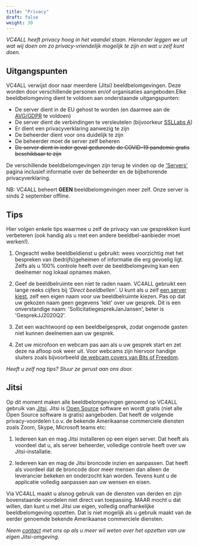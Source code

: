 ```yaml
---
title: "Privacy"
draft: false
weight: 30
---
```


*VC4ALL heeft privacy hoog in het vaandel staan. Hieronder leggen we uit wat wij doen om zo privacy-vriendelijk mogelijk te zijn en wat u zelf kunt doen.*

## Uitgangspunten ##
VC4ALL verwijst door naar meerdere (Jitsi) beeldbelomgevingen. Deze worden door verschillende personen en/of organisaties aangeboden.Elke beeldbelomgeving dient te voldoen aan onderstaande uitgangspunten: 

- De server dient in de EU gehost te worden (en daarmee aan de [AVG/GDPR](https://nl.wikipedia.org/wiki/Algemene_verordening_gegevensbescherming) te voldoen) 
- De server dient de verbindingen te versleutelen (bijvoorkeur [SSLLabs A](https://github.com/ssllabs/research/wiki/SSL-Server-Rating-Guide))
- Er dient een privacyverklaring aanwezig te zijn
- De beheerder dient voor ons duidelijk te zijn
- De beheerder moet de server zelf beheren
- ~~De server dient in ieder geval gedurende de COVID-19 pandemie gratis beschikbaar te zijn~~

De verschillende beeldbelomgevingen zijn terug te vinden op de ['Servers'](/servers) pagina inclusief informatie over de beheerder en de bijbehorende privacyverklaring. 

NB: VC4ALL beheert **GEEN** beeldbelomgevingen meer zelf. Onze server is sinds 2 september offline. 


## Tips ## 
Hier volgen enkele tips waarmee u zelf de privacy van uw gesprekken kunt verbeteren (ook handig als u met een andere beeldbel-aanbieder moet werken!).


1. Ongeacht welke beeldbeldienst u gebruikt: wees voorzichtig met het bespreken van (bedrijfs)geheimen of informatie die erg gevoelig ligt. Zelfs als u 100% controle heeft over de beeldbelomgeving kan een deelnemer nog lokaal opnames maken.

2. Geef de beeldbelruimte een niet te raden naam. VC4ALL gebruikt een lange reeks cijfers bij *'Direct beeldbellen'*. U kunt als u zelf [een server kiest](/servers), zelf een eigen naam voor uw beeldbelruimte kiezen.
Pas op dat uw gekozen naam geen gegevens 'lekt' over uw gesprek. Dit is een onverstandige naam: 'SollicitatiegesprekJanJansen', beter is 'GesprekJJ2020Q2'.

3. Zet een wachtwoord op een beeldbelgesprek, zodat ongenode gasten niet kunnen deelnemen aan uw gesprek. 

4. Zet uw microfoon en webcam pas aan als u uw gesprek start en zet deze na afloop ook weer uit. Voor webcams zijn hiervoor handige sluiters zoals bijvoorbeeld [de webcam covers van Bits of Freedom](https://www.bitsoffreedom.nl/product/webcamcover/).   

*Heeft u zelf nog tips? Stuur ze gerust aan ons door.*

## Jitsi ##
Op dit moment maken alle beeldbelomgevingen genoemd op VC4ALL gebruik van [Jitsi](https://jitsi.org). 
Jitsi is [Open Source](https://nl.wikipedia.org/wiki/Open_source) software en wordt gratis (niet alle Open Source software is gratis) aangeboden. 
Dat heeft de volgende privacy-voordelen t.o.v. de bekende Amerikaanse commerciele diensten zoals Zoom, Skype, Microsoft teams etc: 

1. Iedereen kan en mag Jitsi installeren op een eigen server. Dat heeft als voordeel dat u, als server beheerder, volledige controle heeft over uw Jitsi-installatie.

2. Iedereen kan en mag de Jitsi broncode inzien en aanpassen. Dat heeft als voordeel dat de broncode door meer mensen dan alleen de leverancier bekeken en onderzocht kan worden. Tevens kunt u de applicatie volledig aanpassen aan uw wensen en eisen.

Via VC4ALL maakt u alsnog gebruik van de diensten van derden en zijn bovenstaande voordelen niet direct van toepassing. MAAR mocht u dat willen, dan kunt u met Jitsi uw eigen, volledig onafhankelijke beeldbelomgeving opzetten. Dat is niet mogelijk als u gebruik maakt van de eerder genoemde bekende Amerikaanse commerciele diensten. 

*Neem [contact](/contact) met ons op als u meer wil weten over het opzetten van uw eigen Jitsi-omgeving.* 
